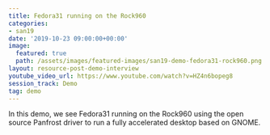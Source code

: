 ```yaml
---
title: Fedora31 running on the Rock960
categories:
- san19
date: '2019-10-23 09:00:00+00:00'
image:
  featured: true
  path: /assets/images/featured-images/san19-demo-fedora31-rock960.png
layout: resource-post-demo-interview
youtube_video_url: https://www.youtube.com/watch?v=HZ4n6bopeg8
session_track: Demo
tag: demo
---
```

In this demo, we see Fedora31 running on the Rock960 using the open source Panfrost driver to run a fully accelerated desktop based on GNOME.
